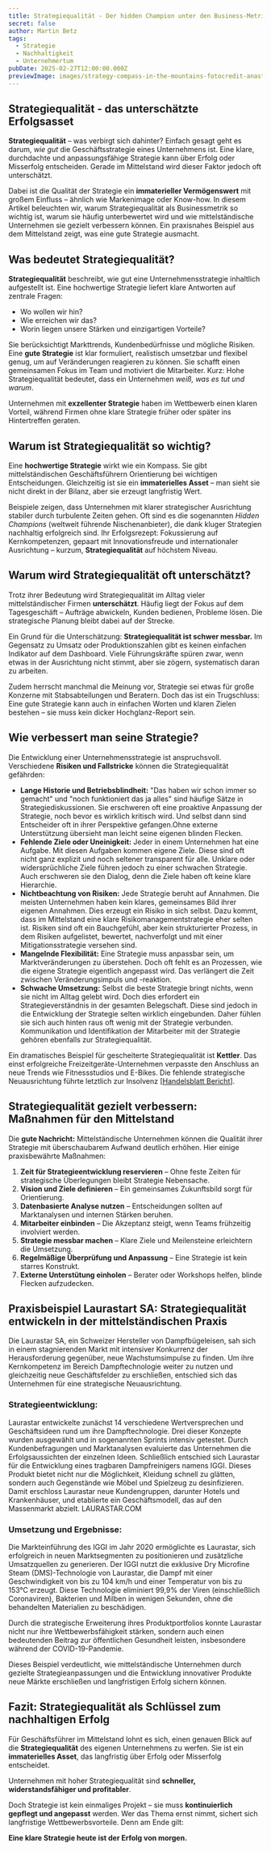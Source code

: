 ```yaml
---
title: Strategiequalität - Der hidden Champion unter den Business-Metriken
secret: false
author: Martin Betz
tags:
  - Strategie
  - Nachhaltigkeit
  - Unternehmertum
pubDate: 2025-02-27T12:00:00.000Z
previewImage: images/strategy-compass-in-the-mountains-fotocredit-anastasia-petrova.jpg
---
```

## Strategiequalität - das unterschätzte  Erfolgsasset

**Strategiequalität** – was verbirgt sich dahinter? Einfach gesagt geht es darum, *wie gut* die Geschäftsstrategie eines Unternehmens ist. Eine klare, durchdachte und anpassungsfähige Strategie kann über Erfolg oder Misserfolg entscheiden. Gerade im Mittelstand wird dieser Faktor jedoch oft unterschätzt. 

Dabei ist die Qualität der Strategie ein **immaterieller Vermögenswert** mit großem Einfluss – ähnlich wie Markenimage oder Know-how. In diesem Artikel beleuchten wir, warum Strategiequalität als Businessmetrik so wichtig ist, warum sie häufig unterbewertet wird und wie mittelständische Unternehmen sie gezielt verbessern können. Ein praxisnahes Beispiel aus dem Mittelstand zeigt, was eine gute Strategie ausmacht.

## Was bedeutet Strategiequalität?

**Strategiequalität** beschreibt, wie gut eine Unternehmensstrategie inhaltlich aufgestellt ist. Eine hochwertige Strategie liefert klare Antworten auf zentrale Fragen:  

* Wo wollen wir hin?  
* Wie erreichen wir das?  
* Worin liegen unsere Stärken und einzigartigen Vorteile?  

Sie berücksichtigt Markttrends, Kundenbedürfnisse und mögliche Risiken. Eine **gute Strategie** ist klar formuliert, realistisch umsetzbar und flexibel genug, um auf Veränderungen reagieren zu können. Sie schafft einen gemeinsamen Fokus im Team und motiviert die Mitarbeiter. Kurz: Hohe Strategiequalität bedeutet, dass ein Unternehmen *weiß, was es tut und warum*.  

Unternehmen mit **exzellenter Strategie** haben im Wettbewerb einen klaren Vorteil, während Firmen ohne klare Strategie früher oder später ins Hintertreffen geraten.

## Warum ist Strategiequalität so wichtig?

Eine **hochwertige Strategie** wirkt wie ein Kompass. Sie gibt mittelständischen Geschäftsführern Orientierung bei wichtigen Entscheidungen. Gleichzeitig ist sie ein **immaterielles Asset** – man sieht sie nicht direkt in der Bilanz, aber sie erzeugt langfristig Wert.  

Beispiele zeigen, dass Unternehmen mit klarer strategischer Ausrichtung stabiler durch turbulente Zeiten gehen. Oft sind es die sogenannten *Hidden Champions* (weltweit führende Nischenanbieter), die dank kluger Strategien nachhaltig erfolgreich sind. Ihr Erfolgsrezept: Fokussierung auf Kernkompetenzen, gepaart mit Innovationsfreude und internationaler Ausrichtung – kurzum, **Strategiequalität** auf höchstem Niveau.

## Warum wird Strategiequalität oft unterschätzt?

Trotz ihrer Bedeutung wird Strategiequalität im Alltag vieler mittelständischer Firmen **unterschätzt**. Häufig liegt der Fokus auf dem Tagesgeschäft – Aufträge abwickeln, Kunden bedienen, Probleme lösen. Die strategische Planung bleibt dabei auf der Strecke.  

Ein Grund für die Unterschätzung: **Strategiequalität ist schwer messbar.** Im Gegensatz zu Umsatz oder Produktionszahlen gibt es keinen einfachen Indikator auf dem Dashboard. Viele Führungskräfte spüren zwar, wenn etwas in der Ausrichtung nicht stimmt, aber sie zögern, systematisch daran zu arbeiten.  

Zudem herrscht manchmal die Meinung vor, Strategie sei etwas für große Konzerne mit Stabsabteilungen und Beratern. Doch das ist ein Trugschluss: Eine gute Strategie kann auch in einfachen Worten und klaren Zielen bestehen – sie muss kein dicker Hochglanz-Report sein.

## Wie verbessert man seine Strategie?

Die Entwicklung einer Unternehmensstrategie ist anspruchsvoll. Verschiedene **Risiken und Fallstricke** können die Strategiequalität gefährden:

* **Lange Historie und Betriebsblindheit:** "Das haben wir schon immer so gemacht" und "noch funktioniert das ja alles" sind häufige Sätze in Strategiediskussionen. Sie erschweren oft eine proaktive Anpassung der Strategie, noch bevor es wirklich kritisch wird. Und selbst dann sind Entscheider oft in ihrer Perspektive gefangen.Ohne externe Unterstützung übersieht man leicht seine eigenen blinden Flecken.  
* **Fehlende Ziele oder Uneinigkeit:**  Jeder in einem Unternehmen hat eine Aufgabe. Mit diesen Aufgaben kommen eigene Ziele. Diese sind oft nicht ganz explizit und noch seltener transparent für alle. Unklare oder widersprüchliche Ziele führen jedoch zu einer schwachen Strategie. Auch erschweren sie den Dialog, denn die Ziele haben oft keine klare Hierarchie. 
* **Nichtbeachtung von Risiken:** Jede Strategie beruht auf Annahmen. Die meisten Unternehmen haben kein klares, gemeinsames Bild ihrer eigenen Annahmen. Dies erzeugt ein Risiko in sich selbst. Dazu kommt, dass im Mittelstand eine klare Risikomanagementstrategie eher selten ist. Risiken sind oft ein Bauchgefühl, aber kein strukturierter Prozess, in dem Risiken aufgelistet, bewertet, nachverfolgt und mit einer Mitigationsstrategie versehen sind. 
* **Mangelnde Flexibilität:** Eine Strategie muss anpassbar sein, um Marktveränderungen zu überstehen. Doch oft fehlt es an Prozessen, wie die eigene Strategie eigentlich angepasst wird. Das verlängert die Zeit zwischen Veränderungsimpuls und -reaktion.   
* **Schwache Umsetzung:** Selbst die beste Strategie bringt nichts, wenn sie nicht im Alltag gelebt wird. Doch dies erfordert ein Strategieverständnis in der gesamten Belegschaft. Diese sind jedoch in die Entwicklung der Strategie selten wirklich eingebunden. Daher fühlen sie sich auch hinten raus oft wenig mit der Strategie verbunden. Kommunikation und Identifikation der Mitarbeiter mit der Strategie gehören ebenfalls zur Strategiequalität.  

Ein dramatisches Beispiel für gescheiterte Strategiequalität ist **Kettler**. Das einst erfolgreiche Freizeitgeräte-Unternehmen verpasste den Anschluss an neue Trends wie Fitnessstudios und E-Bikes. Die fehlende strategische Neuausrichtung führte letztlich zur Insolvenz [[Handelsblatt Bericht](https://www.handelsblatt.com/unternehmen/handel-konsumgueter/tradition-kultmarken-mussten-trotz-guter-vergangenheit-insolvenz-anmelden/100110095.html)].

## Strategiequalität gezielt verbessern: Maßnahmen für den Mittelstand

Die **gute Nachricht:** Mittelständische Unternehmen können die Qualität ihrer Strategie mit überschaubarem Aufwand deutlich erhöhen. Hier einige praxisbewährte Maßnahmen:  

1. **Zeit für Strategieentwicklung reservieren** – Ohne feste Zeiten für strategische Überlegungen bleibt Strategie Nebensache.  
2. **Vision und Ziele definieren** – Ein gemeinsames Zukunftsbild sorgt für Orientierung.  
3. **Datenbasierte Analyse nutzen** – Entscheidungen sollten auf Marktanalysen und internen Stärken beruhen.  
4. **Mitarbeiter einbinden** – Die Akzeptanz steigt, wenn Teams frühzeitig involviert werden.  
5. **Strategie messbar machen** – Klare Ziele und Meilensteine erleichtern die Umsetzung.  
6. **Regelmäßige Überprüfung und Anpassung** – Eine Strategie ist kein starres Konstrukt.  
7. **Externe Unterstütung einholen** – Berater oder Workshops helfen, blinde Flecken aufzudecken.  

## Praxisbeispiel Laurastart SA: Strategiequalität entwickeln in der mittelständischen Praxis

Die Laurastar SA, ein Schweizer Hersteller von Dampfbügeleisen, sah sich in einem stagnierenden Markt mit intensiver Konkurrenz der Herausforderung gegenüber, neue Wachstumsimpulse zu finden. Um ihre Kernkompetenz im Bereich Dampftechnologie weiter zu nutzen und gleichzeitig neue Geschäftsfelder zu erschließen, entschied sich das Unternehmen für eine strategische Neuausrichtung.

### Strategieentwicklung:

Laurastar entwickelte zunächst 14 verschiedene Wertversprechen und Geschäftsideen rund um ihre Dampftechnologie. Drei dieser Konzepte wurden ausgewählt und in sogenannten Sprints intensiv getestet. Durch Kundenbefragungen und Marktanalysen evaluierte das Unternehmen die Erfolgsaussichten der einzelnen Ideen. Schließlich entschied sich Laurastar für die Entwicklung eines tragbaren Dampfreinigers namens IGGI. Dieses Produkt bietet nicht nur die Möglichkeit, Kleidung schnell zu glätten, sondern auch Gegenstände wie Möbel und Spielzeug zu desinfizieren. Damit erschloss Laurastar neue Kundengruppen, darunter Hotels und Krankenhäuser, und etablierte ein Geschäftsmodell, das auf den Massenmarkt abzielt. 
LAURASTAR.COM

### Umsetzung und Ergebnisse:

Die Markteinführung des IGGI im Jahr 2020 ermöglichte es Laurastar, sich erfolgreich in neuen Marktsegmenten zu positionieren und zusätzliche Umsatzquellen zu generieren. Der IGGI nutzt die exklusive Dry Microfine Steam (DMS)-Technologie von Laurastar, die Dampf mit einer Geschwindigkeit von bis zu 104 km/h und einer Temperatur von bis zu 153°C erzeugt. Diese Technologie eliminiert 99,9% der Viren (einschließlich Coronaviren), Bakterien und Milben in wenigen Sekunden, ohne die behandelten Materialien zu beschädigen. 

Durch die strategische Erweiterung ihres Produktportfolios konnte Laurastar nicht nur ihre Wettbewerbsfähigkeit stärken, sondern auch einen bedeutenden Beitrag zur öffentlichen Gesundheit leisten, insbesondere während der COVID-19-Pandemie. 

Dieses Beispiel verdeutlicht, wie mittelständische Unternehmen durch gezielte Strategieanpassungen und die Entwicklung innovativer Produkte neue Märkte erschließen und langfristigen Erfolg sichern können.

## Fazit: Strategiequalität als Schlüssel zum nachhaltigen Erfolg

Für Geschäftsführer im Mittelstand lohnt es sich, einen genauen Blick auf die **Strategiequalität** des eigenen Unternehmens zu werfen. Sie ist ein **immaterielles Asset**, das langfristig über Erfolg oder Misserfolg entscheidet.  

Unternehmen mit hoher Strategiequalität sind **schneller, widerstandsfähiger und profitabler**. 

Doch Strategie ist kein einmaliges Projekt – sie muss **kontinuierlich gepflegt und angepasst** werden. Wer das Thema ernst nimmt, sichert sich langfristige Wettbewerbsvorteile. Denn am Ende gilt:  

**Eine klare Strategie heute ist der Erfolg von morgen.**

